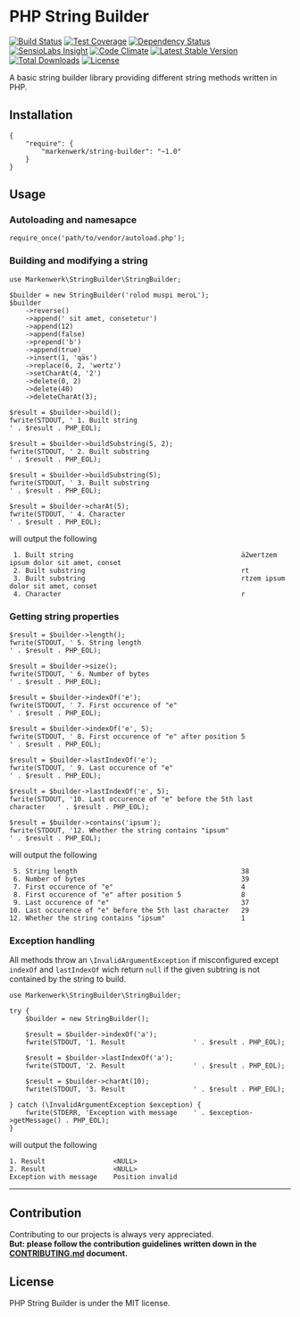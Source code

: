 # PHP String Builder

[![Build Status](https://travis-ci.org/markenwerk/php-string-builder.svg?branch=master)](https://travis-ci.org/markenwerk/php-string-builder)
[![Test Coverage](https://codeclimate.com/github/markenwerk/php-string-builder/badges/coverage.svg)](https://codeclimate.com/github/markenwerk/php-string-builder/coverage)
[![Dependency Status](https://www.versioneye.com/user/projects/57aa33adf27cc20050102f0e/badge.svg)](https://www.versioneye.com/user/projects/57aa33adf27cc20050102f0e)
[![SensioLabs Insight](https://img.shields.io/sensiolabs/i/ec36917d-baa1-482c-8916-41e2a2c48d5c.svg)](https://insight.sensiolabs.com/projects/ec36917d-baa1-482c-8916-41e2a2c48d5c)
[![Code Climate](https://codeclimate.com/github/markenwerk/php-string-builder/badges/gpa.svg)](https://codeclimate.com/github/markenwerk/php-string-builder)
[![Latest Stable Version](https://poser.pugx.org/markenwerk/string-builder/v/stable)](https://packagist.org/packages/markenwerk/string-builder)
[![Total Downloads](https://poser.pugx.org/markenwerk/string-builder/downloads)](https://packagist.org/packages/markenwerk/string-builder)
[![License](https://poser.pugx.org/markenwerk/string-builder/license)](https://packagist.org/packages/markenwerk/string-builder)

A basic string builder library providing different string methods written in PHP.

## Installation

```{json}
{
   	"require": {
        "markenwerk/string-builder": "~1.0"
    }
}
```

## Usage

### Autoloading and namesapce

```{php}  
require_once('path/to/vendor/autoload.php');
```

### Building and modifying a string

```{php}
use Markenwerk\StringBuilder\StringBuilder;

$builder = new StringBuilder('rolod muspi meroL');
$builder
	->reverse()
	->append(' sit amet, consetetur')
	->append(12)
	->append(false)
	->prepend('b')
	->append(true)
	->insert(1, 'qäs')
	->replace(6, 2, 'wertz')
	->setCharAt(4, '2')
	->delete(0, 2)
	->delete(40)
	->deleteCharAt(3);

$result = $builder->build();
fwrite(STDOUT, ' 1. Built string                                          ' . $result . PHP_EOL);

$result = $builder->buildSubstring(5, 2);
fwrite(STDOUT, ' 2. Built substring                                       ' . $result . PHP_EOL);

$result = $builder->buildSubstring(5);
fwrite(STDOUT, ' 3. Built substring                                       ' . $result . PHP_EOL);

$result = $builder->charAt(5);
fwrite(STDOUT, ' 4. Character                                             ' . $result . PHP_EOL);
```

will output the following

```{txt}
 1. Built string                                          ä2wertzem ipsum dolor sit amet, conset
 2. Built substring                                       rt
 3. Built substring                                       rtzem ipsum dolor sit amet, conset
 4. Character                                             r
```

### Getting string properties

```{php}
$result = $builder->length();
fwrite(STDOUT, ' 5. String length                                         ' . $result . PHP_EOL);

$result = $builder->size();
fwrite(STDOUT, ' 6. Number of bytes                                       ' . $result . PHP_EOL);

$result = $builder->indexOf('e');
fwrite(STDOUT, ' 7. First occurence of "e"                                ' . $result . PHP_EOL);

$result = $builder->indexOf('e', 5);
fwrite(STDOUT, ' 8. First occurence of "e" after position 5               ' . $result . PHP_EOL);

$result = $builder->lastIndexOf('e');
fwrite(STDOUT, ' 9. Last occurence of "e"                                 ' . $result . PHP_EOL);

$result = $builder->lastIndexOf('e', 5);
fwrite(STDOUT, '10. Last occurence of "e" before the 5th last character   ' . $result . PHP_EOL);

$result = $builder->contains('ipsum');
fwrite(STDOUT, '12. Whether the string contains "ipsum"                   ' . $result . PHP_EOL);
```

will output the following

```{txt}
 5. String length                                         38
 6. Number of bytes                                       39
 7. First occurence of "e"                                4
 8. First occurence of "e" after position 5               8
 9. Last occurence of "e"                                 37
10. Last occurence of "e" before the 5th last character   29
12. Whether the string contains "ipsum"                   1
```

### Exception handling

All methods throw an `\InvalidArgumentException` if misconfigured except `indexOf` and `lastIndexOf` wich return `null` if the given subtring is not contained by the string to build.

```{php}
use Markenwerk\StringBuilder\StringBuilder;

try {
	$builder = new StringBuilder();

	$result = $builder->indexOf('a');
	fwrite(STDOUT, '1. Result                 ' . $result . PHP_EOL);

	$result = $builder->lastIndexOf('a');
	fwrite(STDOUT, '2. Result                 ' . $result . PHP_EOL);

	$result = $builder->charAt(10);
	fwrite(STDOUT, '3. Result                 ' . $result . PHP_EOL);

} catch (\InvalidArgumentException $exception) {
	fwrite(STDERR, 'Exception with message    ' . $exception->getMessage() . PHP_EOL);
}
```

will output the following

```{txt}
1. Result                 <NULL>
2. Result                 <NULL>
Exception with message    Position invalid
```

---

## Contribution

Contributing to our projects is always very appreciated.  
**But: please follow the contribution guidelines written down in the [CONTRIBUTING.md](https://github.com/markenwerk/php-string-builder/blob/master/CONTRIBUTING.md) document.**

## License

PHP String Builder is under the MIT license.
